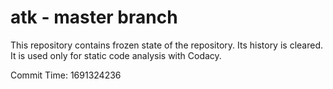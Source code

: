 # atk - master branch

This repository contains frozen state of the repository.
Its history is cleared. It is used only for static code
analysis with Codacy.

Commit Time: 1691324236